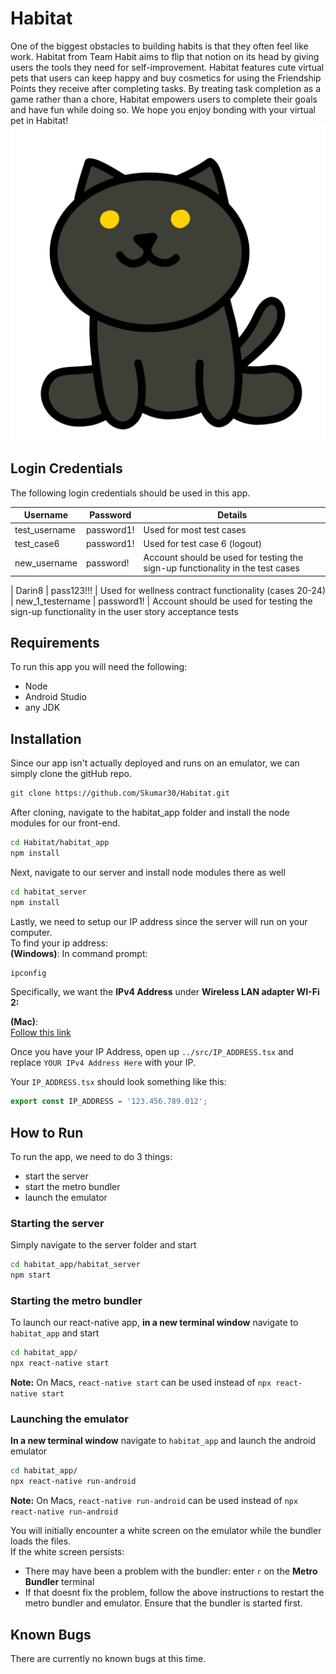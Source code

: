# Habitat

One of the biggest obstacles to building habits is that they often feel like work. Habitat from Team Habit aims to flip that notion on its head by giving users the tools they need for self-improvement. Habitat features cute virtual pets that users can keep happy and buy cosmetics for using the Friendship Points they receive after completing tasks. By treating task completion as a game rather than a chore, Habitat empowers users to complete their goals and have fun while doing so. We hope you enjoy bonding with your virtual pet in Habitat!
![Cat Image](https://github.com/Skumar30/Habitat/blob/master/habitat_app/src/assets/cat.png)

## Login Credentials

The following login credentials should be used in this app.

Username | Password | Details
| --- | --- | ---
|test_username | password1! | Used for most test cases
| test_case6 | password1! | Used for test case 6 (logout)
| new_username | password! | Account should be used for testing the sign-up functionality in the test cases


| Darin8 | pass123!!! | Used for wellness contract functionality (cases 20-24)
| new_1_testername | password1! | Account should be used for testing the sign-up functionality in the user story acceptance tests


## Requirements

To run this app you will need the following:
* Node
* Android Studio
* any JDK
## Installation


Since our app isn't actually deployed and runs on an emulator, we can simply clone the gitHub repo.
```bash
git clone https://github.com/Skumar30/Habitat.git
```

After cloning, navigate to the habitat_app folder and install the node modules for our front-end. 
```bash
cd Habitat/habitat_app
npm install
```

Next, navigate to our server and install node modules there as well
```bash
cd habitat_server
npm install
```

Lastly, we need to setup our IP address since the server will run on your computer.\
To find your ip address:\
**(Windows)**:
In command prompt: 
```bash
ipconfig
```
Specifically, we want the **IPv4 Address** under **Wireless LAN adapter WI-Fi 2:**

**(Mac)**:\
[Follow this link](https://osxdaily.com/2010/11/21/find-ip-address-mac/#:~:text=You%20can%20find%20any%20Macs,indicated%20in%20the%20screenshot%20below)


Once you have your IP Address, open up `../src/IP_ADDRESS.tsx` and replace `YOUR IPv4 Address Here` with your IP.

Your `IP_ADDRESS.tsx` should look something like this:
```javascript
export const IP_ADDRESS = '123.456.789.012';
```

## How to Run

To run the app, we need to do 3 things:
* start the server
* start the metro bundler
* launch the emulator

### Starting the server
Simply navigate to the server folder and start
```bash
cd habitat_app/habitat_server
npm start
```

### Starting the metro bundler
To launch our react-native app, **in a new terminal window** navigate to `habitat_app` and start
```bash
cd habitat_app/
npx react-native start
```
**Note:** On Macs, `react-native start` can be used instead of `npx react-native start`

### Launching the emulator
**In a new terminal window** navigate to `habitat_app` and launch the android emulator
```bash
cd habitat_app/
npx react-native run-android
```
**Note:** On Macs, `react-native run-android` can be used instead of `npx react-native run-android`

You will initially encounter a white screen on the emulator while the bundler loads the files.\
If the white screen persists:
* There may have been a problem with the bundler: enter `r` on the **Metro Bundler** terminal
* If that doesnt fix the problem, follow the above instructions to restart the metro bundler and emulator. Ensure that the bundler is started first.

## Known Bugs

There are currently no known bugs at this time.
